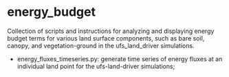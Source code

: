 # energy_budget

Collection of scripts and instructions for analyzing and displaying energy budget terms for various land surface components, such as bare soil, canopy, and vegetation-ground in the ufs_land_driver simulations.

- energy_fluxes_timeseries.py: generate time series of energy fluxes at an individual land point for the ufs-land-driver simulations;

